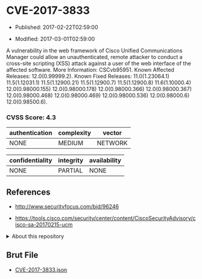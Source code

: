 # CVE-2017-3833

- Published: 2017-02-22T02:59:00

- Modified: 2017-03-01T02:59:00

A vulnerability in the web framework of Cisco Unified Communications Manager could allow an unauthenticated, remote attacker to conduct a cross-site scripting (XSS) attack against a user of the web interface of the affected software. More Information: CSCvb95951. Known Affected Releases: 12.0(0.99999.2). Known Fixed Releases: 11.0(1.23064.1) 11.5(1.12031.1) 11.5(1.12900.21) 11.5(1.12900.7) 11.5(1.12900.8) 11.6(1.10000.4) 12.0(0.98000.155) 12.0(0.98000.178) 12.0(0.98000.366) 12.0(0.98000.367) 12.0(0.98000.468) 12.0(0.98000.469) 12.0(0.98000.536) 12.0(0.98000.6) 12.0(0.98500.6).

### CVSS Score: **4.3**

| authentication | complexity | vector |
| --- | --- | --- |
| NONE | MEDIUM | NETWORK |

| confidentiality | integrity | availability |
| --- | --- | --- |
| NONE | PARTIAL | NONE |

## References

* http://www.securityfocus.com/bid/96246

* https://tools.cisco.com/security/center/content/CiscoSecurityAdvisory/cisco-sa-20170215-ucm

<details>
<summary>About this repository</summary> 

  This repository is part of the project [Live Hack CVE](https://github.com/Live-Hack-CVE). Main website can be found [www.live-hack.org](https://www.live-hack.org) 
  
  Made by [Sn0wAlice](https://github.com/Sn0wAlice) for the people that care about security and need to have a feed of the latest CVEs. Hope you enjoy it, don't forget to star the repo and follow me on [Twitter](https://twitter.com/Sn0wAlice) and [Github](https://github.com/Sn0wAlice). And that is my [personnal website](https://www.alice-snow.me/)

  - [Home Page](https://github.com/Live-Hack-CVE)
  - [Framework](https://github.com/Live-Hack-CVE/cve-framework)
  - [CVE database](https://github.com/Live-Hack-CVE/full_database)
  - [Changelog](https://github.com/Live-Hack-CVE/Changelog)
</details>

## Brut File

* [CVE-2017-3833.json](https://raw.githubusercontent.com/Live-Hack-CVE/full_database/main/cves/2017/CVE-2017-3833.json)

